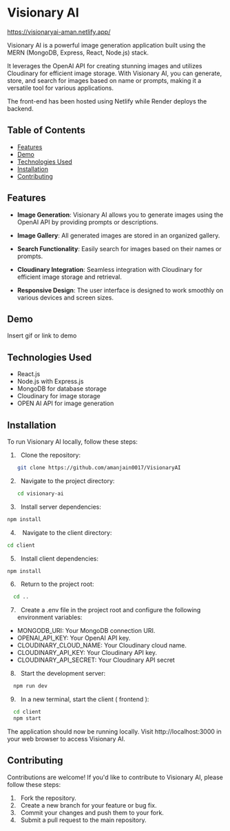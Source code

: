 
# Visionary AI

https://visionaryai-aman.netlify.app/

Visionary AI is a powerful image generation application built using the MERN (MongoDB, Express, React, Node.js) stack.

 It leverages the OpenAI API for creating stunning images and utilizes Cloudinary for efficient image storage. With Visionary AI, you can generate, store, and search for images based on name or prompts, making it a versatile tool for various applications.

The front-end has been hosted using Netlify while Render deploys the backend.



## Table of Contents

- [Features](#features)
- [Demo](#demo)
- [Technologies Used](#technologies-used)
- [Installation](#installation)
- [Contributing](#contributing)

## Features


- **Image Generation**: Visionary AI allows you to generate images using the OpenAI API by providing prompts or descriptions.

- **Image Gallery**: All generated images are stored in an organized gallery.

- **Search Functionality**: Easily search for images based on their names or prompts.

- **Cloudinary Integration**: Seamless integration with Cloudinary for efficient image storage and retrieval.

- **Responsive Design**: The user interface is designed to work smoothly on various devices and screen sizes.

## Demo

Insert gif or link to demo


## Technologies Used

- React.js
- Node.js with Express.js
- MongoDB for database storage
- Cloudinary for image storage
- OPEN AI API for image generation
## Installation

To run Visionary AI locally, follow these steps:

1. &nbsp;&nbsp;Clone the repository:

   ```bash
   git clone https://github.com/amanjain0017/VisionaryAI
    ```
2. &nbsp;&nbsp;Navigate to the project directory:
    ```bash
   cd visionary-ai

    ```

3. &nbsp;&nbsp;Install server dependencies:
  ```bash
  npm install

```
4. &nbsp;&nbsp; Navigate to the client directory:
  ```bash
  cd client
```
5.  &nbsp;&nbsp;Install client dependencies:
  ```bash
  npm install

```
6.  &nbsp;&nbsp;Return to the project root:
```bash
  cd ..
```
7.  &nbsp;&nbsp;Create a .env file in the project root and configure the following environment variables:

- MONGODB_URI: Your MongoDB connection URI.
- OPENAI_API_KEY: Your OpenAI API key.
- CLOUDINARY_CLOUD_NAME: Your Cloudinary cloud name.
- CLOUDINARY_API_KEY: Your Cloudinary API key.
- CLOUDINARY_API_SECRET: Your Cloudinary API secret

8.  &nbsp;&nbsp;Start the development server:
```bash
  npm run dev
```

9.  &nbsp;&nbsp;In a new terminal, start the client ( frontend ):
```bash
  cd client
  npm start
```
The application should now be running locally. Visit http://localhost:3000 in your web browser to access Visionary AI.
## Contributing

Contributions are welcome! If you'd like to contribute to Visionary AI, please follow these steps:

1. &nbsp; Fork the repository.
1. &nbsp; Create a new branch for your feature or bug fix.
1. &nbsp; Commit your changes and push them to your fork.
1. &nbsp; Submit a pull request to the main repository.

